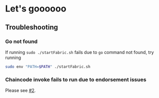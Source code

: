 # Let's goooooo

## Troubleshooting

### Go not found

If running `sudo ./startFabric.sh` fails due to `go` command not found, try running

```bash
sudo env "PATH=$PATH" ./startFabric.sh
```

### Chaincode invoke fails to run due to endorsement issues

Please see [#2](../../pull/2).
